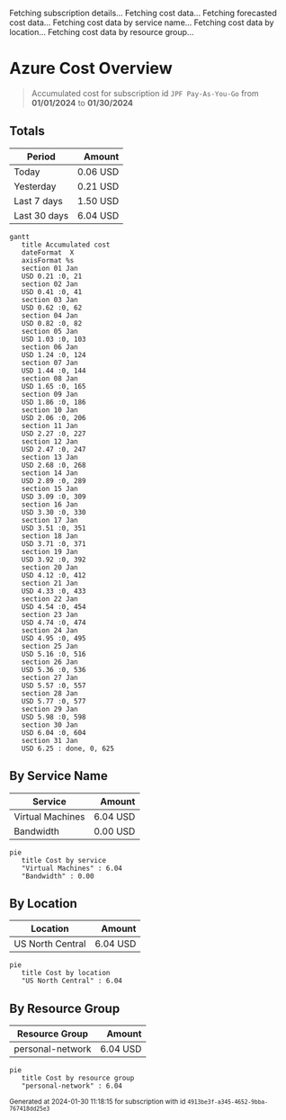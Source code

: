 Fetching subscription details...
Fetching cost data...
Fetching forecasted cost data...
Fetching cost data by service name...
Fetching cost data by location...
Fetching cost data by resource group...
# Azure Cost Overview

> Accumulated cost for subscription id `JPF Pay-As-You-Go` from **01/01/2024** to **01/30/2024**

## Totals

|Period|Amount|
|---|---:|
|Today|0.06 USD|
|Yesterday|0.21 USD|
|Last 7 days|1.50 USD|
|Last 30 days|6.04 USD|

```mermaid
gantt
   title Accumulated cost
   dateFormat  X
   axisFormat %s
   section 01 Jan
   USD 0.21 :0, 21
   section 02 Jan
   USD 0.41 :0, 41
   section 03 Jan
   USD 0.62 :0, 62
   section 04 Jan
   USD 0.82 :0, 82
   section 05 Jan
   USD 1.03 :0, 103
   section 06 Jan
   USD 1.24 :0, 124
   section 07 Jan
   USD 1.44 :0, 144
   section 08 Jan
   USD 1.65 :0, 165
   section 09 Jan
   USD 1.86 :0, 186
   section 10 Jan
   USD 2.06 :0, 206
   section 11 Jan
   USD 2.27 :0, 227
   section 12 Jan
   USD 2.47 :0, 247
   section 13 Jan
   USD 2.68 :0, 268
   section 14 Jan
   USD 2.89 :0, 289
   section 15 Jan
   USD 3.09 :0, 309
   section 16 Jan
   USD 3.30 :0, 330
   section 17 Jan
   USD 3.51 :0, 351
   section 18 Jan
   USD 3.71 :0, 371
   section 19 Jan
   USD 3.92 :0, 392
   section 20 Jan
   USD 4.12 :0, 412
   section 21 Jan
   USD 4.33 :0, 433
   section 22 Jan
   USD 4.54 :0, 454
   section 23 Jan
   USD 4.74 :0, 474
   section 24 Jan
   USD 4.95 :0, 495
   section 25 Jan
   USD 5.16 :0, 516
   section 26 Jan
   USD 5.36 :0, 536
   section 27 Jan
   USD 5.57 :0, 557
   section 28 Jan
   USD 5.77 :0, 577
   section 29 Jan
   USD 5.98 :0, 598
   section 30 Jan
   USD 6.04 :0, 604
   section 31 Jan
   USD 6.25 : done, 0, 625
```

## By Service Name

|Service|Amount|
|---|---:|
|Virtual Machines|6.04 USD|
|Bandwidth|0.00 USD|

```mermaid
pie
   title Cost by service
   "Virtual Machines" : 6.04
   "Bandwidth" : 0.00
```

## By Location

|Location|Amount|
|---|---:|
|US North Central|6.04 USD|

```mermaid
pie
   title Cost by location
   "US North Central" : 6.04
```

## By Resource Group

|Resource Group|Amount|
|---|---:|
|personal-network|6.04 USD|

```mermaid
pie
   title Cost by resource group
   "personal-network" : 6.04
```

<sup>Generated at 2024-01-30 11:18:15 for subscription with id `4913be3f-a345-4652-9bba-767418dd25e3`</sup>
